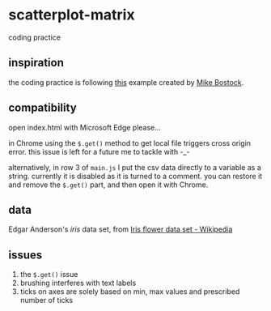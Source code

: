 # scatterplot-matrix
coding practice

## inspiration

the coding practice is following [this](http://mbostock.github.io/d3/talk/20111116/iris-splom.html) example created by [Mike Bostock](https://bost.ocks.org/mike/).

## compatibility
open index.html with Microsoft Edge please...

in Chrome using the `$.get()` method to get local file triggers cross origin error. 
this issue is left for a future me to tackle with -_-

alternatively, in row 3 of `main.js` I put the csv data directly to a variable as a string. currently it is disabled as it is turned to a comment. you can restore it and remove the `$.get()` part, and then open it with Chrome. 

## data
Edgar Anderson's *iris* data set, from [Iris flower data set - Wikipedia](https://en.wikipedia.org/wiki/Iris_flower_data_set)

## issues

1. the `$.get()` issue
2. brushing interferes with text labels
3. ticks on axes are solely based on min, max values and prescribed number of ticks